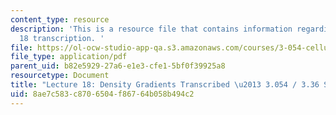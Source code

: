 ```yaml
---
content_type: resource
description: 'This is a resource file that contains information regarding lecture
  18 transcription. '
file: https://ol-ocw-studio-app-qa.s3.amazonaws.com/courses/3-054-cellular-solids-structure-properties-and-applications-spring-2015/8ae7c583c8706504f86764b058b494c2_MIT3_054S15_L18_dens_trans.pdf
file_type: application/pdf
parent_uid: b82e5929-27a6-e1e3-cfe1-5bf0f39925a8
resourcetype: Document
title: "Lecture 18: Density Gradients Transcribed \u2013 3.054 / 3.36 Spring 2015"
uid: 8ae7c583-c870-6504-f867-64b058b494c2
---
```

